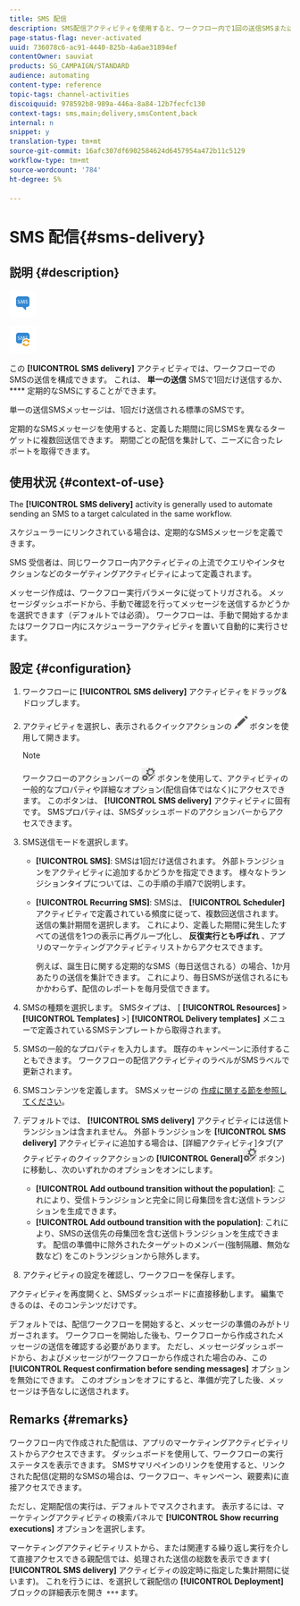 ```yaml
---
title: SMS 配信
description: SMS配信アクティビティを使用すると、ワークフロー内で1回の送信SMSまたは定期的なSMSを送信するように設定できます。
page-status-flag: never-activated
uuid: 736078c6-ac91-4440-825b-4a6ae31894ef
contentOwner: sauviat
products: SG_CAMPAIGN/STANDARD
audience: automating
content-type: reference
topic-tags: channel-activities
discoiquuid: 978592b8-989a-446a-8a84-12b7fecfc130
context-tags: sms,main;delivery,smsContent,back
internal: n
snippet: y
translation-type: tm+mt
source-git-commit: 16afc307df6902584624d6457954a472b11c5129
workflow-type: tm+mt
source-wordcount: '784'
ht-degree: 5%

---
```



# SMS 配信{#sms-delivery}

## 説明 {#description}

![](assets/sms.png)

![](assets/recurrentsms.png)

この **[!UICONTROL SMS delivery]** アクティビティでは、ワークフローでのSMSの送信を構成できます。 これは、 **単一の送信** SMSで1回だけ送信するか、 **** 定期的なSMSにすることができます。

単一の送信SMSメッセージは、1回だけ送信される標準のSMSです。

定期的なSMSメッセージを使用すると、定義した期間に同じSMSを異なるターゲットに複数回送信できます。 期間ごとの配信を集計して、ニーズに合ったレポートを取得できます。

## 使用状況 {#context-of-use}

The **[!UICONTROL SMS delivery]** activity is generally used to automate sending an SMS to a target calculated in the same workflow.

スケジューラーにリンクされている場合は、定期的なSMSメッセージを定義できます。

SMS 受信者は、同じワークフロー内アクティビティの上流でクエリやインタセクションなどのターゲティングアクティビティによって定義されます。

メッセージ作成は、ワークフロー実行パラメータに従ってトリガされる。 メッセージダッシュボードから、手動で確認を行ってメッセージを送信するかどうかを選択できます（デフォルトでは必須）。 ワークフローは、手動で開始するかまたはワークフロー内にスケジューラーアクティビティを置いて自動的に実行させます。

## 設定 {#configuration}

1. ワークフローに **[!UICONTROL SMS delivery]** アクティビティをドラッグ&amp;ドロップします。
1. アクティビティを選択し、表示されるクイックアクションの ![](assets/edit_darkgrey-24px.png) ボタンを使用して開きます。

   >[!NOTE]
   >
   >ワークフローのアクションバーの ![](assets/dlv_activity_params-24px.png) ボタンを使用して、アクティビティの一般的なプロパティや詳細なオプション(配信自体ではなく)にアクセスできます。 このボタンは、 **[!UICONTROL SMS delivery]** アクティビティに固有です。 SMSプロパティは、SMSダッシュボードのアクションバーからアクセスできます。

1. SMS送信モードを選択します。

   * **[!UICONTROL SMS]**: SMSは1回だけ送信されます。 外部トランジションをアクティビティに追加するかどうかを指定できます。 様々なトランジションタイプについては、この手順の手順7で説明します。
   * **[!UICONTROL Recurring SMS]**: SMSは、 **[!UICONTROL Scheduler]** アクティビティで定義されている頻度に従って、複数回送信されます。 送信の集計期間を選択します。 これにより、定義した期間に発生したすべての送信を1つの表示に再グループ化し、 **反復実行とも呼ばれ** 、アプリのマーケティングアクティビティリストからアクセスできます。

      例えば、誕生日に関する定期的なSMS（毎日送信される）の場合、1か月あたりの送信を集計できます。 これにより、毎日SMSが送信されるにもかかわらず、配信のレポートを毎月受信できます。

1. SMSの種類を選択します。 SMSタイプは、 [ **[!UICONTROL Resources]** > **[!UICONTROL Templates]** >] **[!UICONTROL Delivery templates]** メニューで定義されているSMSテンプレートから取得されます。
1. SMSの一般的なプロパティを入力します。 既存のキャンペーンに添付することもできます。 ワークフローの配信アクティビティのラベルがSMSラベルで更新されます。
1. SMSコンテンツを定義します。 SMSメッセージの [作成に関する節を参照してください](../../channels/using/creating-an-sms-message.md)。
1. デフォルトでは、 **[!UICONTROL SMS delivery]** アクティビティには送信トランジションは含まれません。 外部トランジションを **[!UICONTROL SMS delivery]** アクティビティに追加する場合は、[詳細アクティビティ]タブ(アクティビティのクイックアクションの **[!UICONTROL General]**![](assets/dlv_activity_params-24px.png) ボタン)に移動し、次のいずれかのオプションをオンにします。

   * **[!UICONTROL Add outbound transition without the population]**: これにより、受信トランジションと完全に同じ母集団を含む送信トランジションを生成できます。
   * **[!UICONTROL Add outbound transition with the population]**: これにより、SMSの送信先の母集団を含む送信トランジションを生成できます。 配信の準備中に除外されたターゲットのメンバー(強制隔離、無効な数など) をこのトランジションから除外します。

1. アクティビティの設定を確認し、ワークフローを保存します。

アクティビティを再度開くと、SMSダッシュボードに直接移動します。 編集できるのは、そのコンテンツだけです。

デフォルトでは、配信ワークフローを開始すると、メッセージの準備のみがトリガーされます。 ワークフローを開始した後も、ワークフローから作成されたメッセージの送信を確認する必要があります。 ただし、メッセージダッシュボードから、およびメッセージがワークフローから作成された場合のみ、この **[!UICONTROL Request confirmation before sending messages]** オプションを無効にできます。 このオプションをオフにすると、準備が完了した後、メッセージは予告なしに送信されます。

## Remarks {#remarks}

ワークフロー内で作成された配信は、アプリのマーケティングアクティビティリストからアクセスできます。 ダッシュボードを使用して、ワークフローの実行ステータスを表示できます。 SMSサマリペインのリンクを使用すると、リンクされた配信(定期的なSMSの場合は、ワークフロー、キャンペーン、親要素)に直接アクセスできます。

ただし、定期配信の実行は、デフォルトでマスクされます。 表示するには、マーケティングアクティビティの検索パネルで **[!UICONTROL Show recurring executions]** オプションを選択します。

マーケティングアクティビティリストから、または関連する繰り返し実行を介して直接アクセスできる親配信では、処理された送信の総数を表示できます( **[!UICONTROL SMS delivery]** アクティビティの設定時に指定した集計期間に従います)。 これを行うには、を選択して親配信の **[!UICONTROL Deployment]** ブロックの詳細表示を開き ![](assets/wkf_dlv_detail_button.png)ます。
